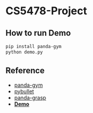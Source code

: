 # CS5478-Project
## How to run Demo
```bash
pip install panda-gym
python demo.py
```
## Reference
* [panda-gym](https://github.com/qgallouedec/panda-gym)
* [pybullet](https://pybullet.org/wordpress/)
* [panda-grasp](https://github.com/syzhang092218-source/panda-grasp)
* **[Demo](https://github.com/alicediakova/RRT-for-Path-Planning)**
